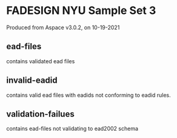 FADESIGN NYU Sample Set 3
=========================

Produced from Aspace v3.0.2, on 10-19-2021

## ead-files
contains validated ead files

## invalid-eadid
contains valid ead files with eadids not conforming to eadid rules.

## validation-failues
contains ead-files not validating to ead2002 schema
